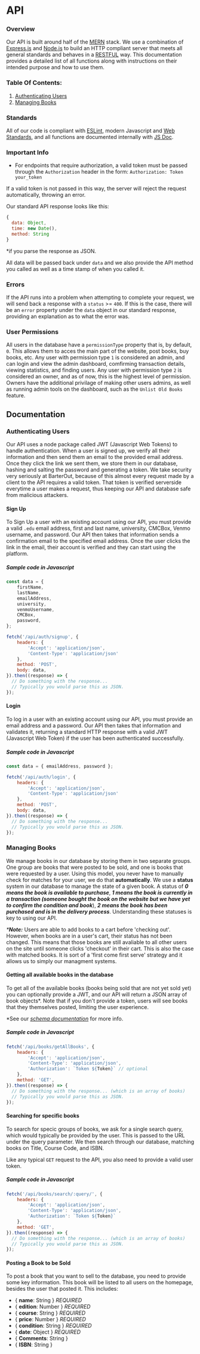 # API

### Overview
Our API is built around half of the [MERN](http://mern.io) stack. We use a combination of [Express.js](https://expressjs.com) and [Node.js](https://nodejs.org/en/) to build an HTTP compliant server that meets all general standards and behaves in a [RESTFUL](https://en.wikipedia.org/wiki/Representational_state_transfer) way. This documentation provides a detailed list of all functions along with instructions on their intended purpose and how to use them.

### Table Of Contents:
1. [Authenticating Users](#authenticating-users)
2. [Managing Books](#managing-books)

### Standards
All of our code is compliant with [ESLint](https://eslint.org), modern Javascript and [Web Standards](https://www.w3.org/standards), and all functions are documented internally with [JS Doc](http://usejsdoc.org/about-getting-started.html).

### Important Info
- For endpoints that require authorization, a valid token must be passed through the `Authorization` header in the form:
`Authorization: Token your_token`

If a valid token is not passed in this way, the server will reject the request automatically, throwing an error.


Our standard API response looks like this:
```javascript
{
  data: Object,
  time: new Date(),
  method: String
}
```
*if you parse the response as JSON.

All data will be passed back under `data` and we also provide the API method you called
as well as a time stamp of when you called it.

### Errors
If the API runs into a problem when attempting to complete your request, we will send back a response with a `status` >= `400`. If this is the case, there will be an `error` property under the `data` object in our standard response, providing an explanation as to what the error was.

### User Permissions
All users in the database have a `permissionType` property that is, by default, `0`. This allows them to acces the main part of the website, post books, buy books, etc. Any user with permission type `1` is considered an admin, and can login and view the admin dashboard, comfirming transaction details, viewing statistics, and finding users. Any user with permission type `2` is considered an owner, and as of now, this is the highest level of permission. Owners have the additional privilage of making other users admins, as well as running admin tools on the dashboard, such as the `Unlist Old Books` feature.

## Documentation

### Authenticating Users
Our API uses a node package called JWT (Javascript Web Tokens) to handle authentication. When a user is signed up, we verify all their information and then send them an email to the provided email address. Once they click the link we sent them, we store them in our database, hashing and salting the password and generating a token. We take security very seriously at BarterOut, because of this almost every request made by a client to the API requires a valid token. That token is verified serverside everytime a user makes a request, thus keeping our API and database safe from malicious attackers.

#### Sign Up
To Sign Up a user with an existing account using our API, you must provide a valid `.edu` email address, first and last name, university, CMCBox, Venmo username, and password. Our API then takes that information sends a confirmation email to the specified email address. Once the user clicks the link in the email, their account is verified and they can start using the platform.

##### Sample code in Javascript

```javascript
const data = {
    firstName,
    lastName,
    emailAddress,
    university,
    venmoUsername,
    CMCBox,
    password,
};

fetch('/api/auth/signup', {
    headers: {
        'Accept': 'application/json',
        'Content-Type': 'application/json'
    },
    method: 'POST',
    body: data,
}).then((response) => {
  // Do something with the response...
  // Typically you would parse this as JSON.
});
```

#### Login
To log in a user with an existing account using our API, you must provide an email address and a password. Our API then takes that information and validates it, returning a standard HTTP response with a valid JWT (Javascript Web Token) if the user has been authenticated successfully.

##### Sample code in Javascript

```javascript
const data = { emailAddress, password };

fetch('/api/auth/login', {
    headers: {
        'Accept': 'application/json',
        'Content-Type': 'application/json'
    },
    method: 'POST',
    body: data,
}).then((response) => {
  // Do something with the response...
  // Typically you would parse this as JSON.
});
```

### Managing Books 

We manage books in our database by storing them in two separate groups. One group are books that were posted to be sold, and one is books that were requested by a user. Using this model, you never have to manually check for matches for your user, we do that **automatically**. We use a **status** system in our database to manage the state of a given book. A status of **_0 means the book is available to purchase_**, **_1 means the book is currently in a transaction (someone bought the book on the website but we have yet to confirm the condition and book_**), **_2 means the book has been purchased and is in the delivery process_**. Understanding these statuses is key to using our API.

_***Note:**_ Users are able to add books to a cart before 'checking out'. However, when books are in a user's cart, their
status has not been changed. This means that those books are still avaliable to all other users on the site until
someone clicks 'checkout' in their cart. This is also the case with matched books. It is sort of a 'first come first serve'
strategy and it allows us to simply our managment systems.

#### Getting all available books in the database
To get all of the available books (books being sold that are not yet sold yet) you can optionally provide a JWT, and our API will return a JSON array of book objects*. Note that if you don't provide a token, users will see books that they themselves posted, limiting the user experience.

*See our _[schema documentation](https://github.com/BarterOut/schema-docs)_ for more info.
##### Sample code in Javascript

```javascript
fetch('/api/books/getAllBooks', {
    headers: {
        'Accept': 'application/json',
        'Content-Type': 'application/json',
        'Authorization': `Token ${Token}` // optional
    },
    method: 'GET',
}).then((response) => {
  // Do something with the response... (which is an array of books)
  // Typically you would parse this as JSON.
});
```

#### Searching for specific books
To search for specic groups of books, we ask for a single search query, which would typically be
provided by the user. This is passed to the URL under the query parameter. We then search through
our database, matching books on Title, Course Code, and ISBN.

Like any typical `GET` request to the API, you also need to provide a valid user token.

##### Sample code in Javascript
```javascript
fetch('/api/books/search/:query/', {
    headers: {
        'Accept': 'application/json',
        'Content-Type': 'application/json',
        'Authorization': `Token ${Token}`
    },
    method: 'GET',
}).then((response) => {
  // Do something with the response... (which is an array of books)
  // Typically you would parse this as JSON.
});
```


#### Posting a Book to be Sold
To post a book that you want to sell to the database, you need to provide some key information.
This book will be listed to all users on the homepage, besides the user that posted it.
This includes:

- { **name**: String } _REQUIRED_
- { **edition**: Number } _REQUIRED_
- { **course**: String } _REQUIRED_
- { **price**: Number } _REQUIRED_
- { **condition**: String } _REQUIRED_
- { **date**: Object } _REQUIRED_
- { **Comments**: String }
- { **ISBN**: String }
